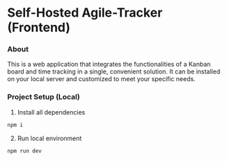 # Self-Hosted Agile-Tracker (Frontend)

### About

This is a web application that integrates the functionalities of a Kanban board and time tracking in a single, convenient solution. It can be installed on your local server and customized to meet your specific needs.

### Project Setup (Local)

1. Install all dependencies

```sh
npm i
```

2. Run local environment

```sh
npm run dev
```
